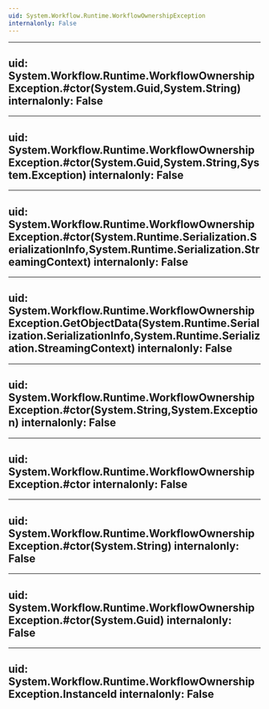 ```yaml
---
uid: System.Workflow.Runtime.WorkflowOwnershipException
internalonly: False
---
```


---
uid: System.Workflow.Runtime.WorkflowOwnershipException.#ctor(System.Guid,System.String)
internalonly: False
---

---
uid: System.Workflow.Runtime.WorkflowOwnershipException.#ctor(System.Guid,System.String,System.Exception)
internalonly: False
---

---
uid: System.Workflow.Runtime.WorkflowOwnershipException.#ctor(System.Runtime.Serialization.SerializationInfo,System.Runtime.Serialization.StreamingContext)
internalonly: False
---

---
uid: System.Workflow.Runtime.WorkflowOwnershipException.GetObjectData(System.Runtime.Serialization.SerializationInfo,System.Runtime.Serialization.StreamingContext)
internalonly: False
---

---
uid: System.Workflow.Runtime.WorkflowOwnershipException.#ctor(System.String,System.Exception)
internalonly: False
---

---
uid: System.Workflow.Runtime.WorkflowOwnershipException.#ctor
internalonly: False
---

---
uid: System.Workflow.Runtime.WorkflowOwnershipException.#ctor(System.String)
internalonly: False
---

---
uid: System.Workflow.Runtime.WorkflowOwnershipException.#ctor(System.Guid)
internalonly: False
---

---
uid: System.Workflow.Runtime.WorkflowOwnershipException.InstanceId
internalonly: False
---
